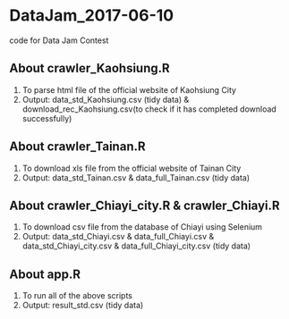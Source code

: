 # DataJam_2017-06-10
code for Data Jam Contest

## About crawler_Kaohsiung.R
1. To parse html file of the official website of Kaohsiung City
2. Output: data_std_Kaohsiung.csv (tidy data) & download_rec_Kaohsiung.csv(to check if it has completed download successfully)

## About crawler_Tainan.R
1. To download xls file from the official website of Tainan City
2. Output: data_std_Tainan.csv & data_full_Tainan.csv (tidy data)

## About crawler_Chiayi_city.R & crawler_Chiayi.R
1. To download csv file from the database of Chiayi using Selenium
2. Output: data_std_Chiayi.csv & data_full_Chiayi.csv & data_std_Chiayi_city.csv & data_full_Chiayi_city.csv (tidy data)

## About app.R
1. To run all of the above scripts
2. Output: result_std.csv (tidy data)
